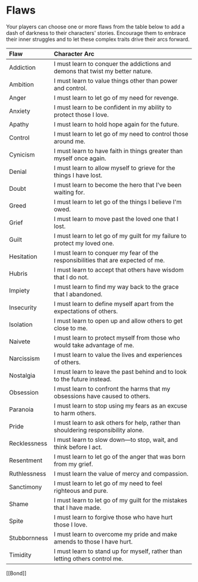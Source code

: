 # Flaws
Your players can choose one or more flaws from the table below to add a dash of darkness to their characters' stories. Encourage them to embrace their inner struggles and to let these complex traits drive their arcs forward.

Flaw <div style="width: 90px;"></div> | Character Arc
:----- | :-----
Addiction | I must learn to conquer the addictions and demons that twist my better nature.
Ambition | I must learn to value things other than power and control.
Anger | I must learn to let go of my need for revenge.
Anxiety | I must learn to be confident in my ability to protect those I love.
Apathy | I must learn to hold hope again for the future.
Control | I must learn to let go of my need to control those around me.
Cynicism | I must learn to have faith in things greater than myself once again.
Denial | I must learn to allow myself to grieve for the things I have lost.
Doubt | I must learn to become the hero that I've been waiting for.
Greed | I must learn to let go of the things I believe I'm owed.
Grief | I must learn to move past the loved one that I lost.
Guilt | I must learn to let go of my guilt for my failure to protect my loved one.
Hesitation | I must learn to conquer my fear of the responsibilities that are expected of me.
Hubris | I must learn to accept that others have wisdom that I do not.
Impiety | I must learn to find my way back to the grace that I abandoned.
Insecurity | I must learn to define myself apart from the expectations of others.
Isolation | I must learn to open up and allow others to get close to me.
Naivete | I must learn to protect myself from those who would take advantage of me.
Narcissism | I must learn to value the lives and experiences of others.
Nostalgia | I must learn to leave the past behind and to look to the future instead.
Obsession | I must learn to confront the harms that my obsessions have caused to others.
Paranoia | I must learn to stop using my fears as an excuse to harm others.
Pride | I must learn to ask others for help, rather than shouldering responsibility alone.
Recklessness | I must learn to slow down—to stop, wait, and think before I act.
Resentment | I must learn to let go of the anger that was born from my grief.
Ruthlessness | I must learn the value of mercy and compassion.
Sanctimony | I must learn to let go of my need to feel righteous and pure.
Shame | I must learn to let go of my guilt for the mistakes that I have made.
Spite | I must learn to forgive those who have hurt those I love.
Stubbornness | I must learn to overcome my pride and make amends to those I have hurt.
Timidity | I must learn to stand up for myself, rather than letting others control me.


[[Bond]]